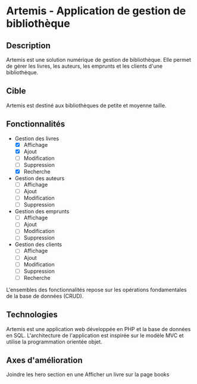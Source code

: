 # Artemis - Application de gestion de bibliothèque

## Description

Artemis est une solution numérique de gestion de bibliothèque. Elle permet de gérer les livres, les auteurs, les emprunts et les clients d'une bibliothèque.

## Cible

Artemis est destiné aux bibliothèques de petite et moyenne taille.

## Fonctionnalités

- Gestion des livres
  - [x] Affichage
  - [x] Ajout
  - [ ] Modification
  - [ ] Suppression
  - [x] Recherche
- Gestion des auteurs
  - [ ] Affichage
  - [ ] Ajout
  - [ ] Modification
  - [ ] Suppression
- Gestion des emprunts
  - [ ] Affichage
  - [ ] Ajout
  - [ ] Modification
  - [ ] Suppression
- Gestion des clients
  - [ ] Affichage
  - [ ] Ajout
  - [ ] Modification
  - [ ] Suppression
  - [ ] Recherche

L'ensembles des fonctionnalités repose sur les opérations fondamentales de la base de données (CRUD).

## Technologies

Artemis est une application web développée en PHP et la base de données en SQL.
L'architecture de l'application est inspirée sur le modèle MVC et utilise la programmation orientée objet.


## Axes d'amélioration

Joindre les hero section en une
Afficher un livre sur la page books